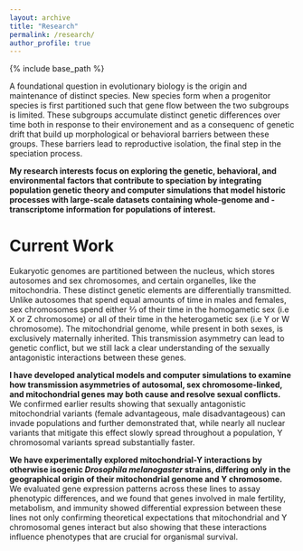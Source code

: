 ```yaml
---
layout: archive
title: "Research"
permalink: /research/
author_profile: true
---
```



{% include base_path %}

A foundational question in evolutionary biology is the origin and maintenance of distinct species. New species form when a progenitor species is first partitioned such that gene flow between the two subgroups is limited. These subgroups accumulate distinct genetic differences over time both in response to their environement and as a consequenc of genetic drift that build up morphological or behavioral barriers between these groups. These barriers lead to reproductive isolation, the final step in the speciation process.


**My research interests focus on exploring the genetic, behavioral, and environmental factors that contribute to speciation by integrating population genetic theory and computer simulations that model historic processes with large-scale datasets containing whole-genome and -transcriptome information for populations of interest.**


# Current Work 

Eukaryotic genomes are partitioned between the nucleus, which stores autosomes and sex chromosomes, and certain organelles, like the mitochondria. These distinct genetic elements are differentially transmitted. Unlike autosomes that spend equal amounts of time in males and females, sex chromosomes spend either ⅔ of their time in the homogametic sex (i.e X or Z chromosome) or all of their time in the heterogametic sex (i.e Y or W chromosome). The mitochondrial genome, while present in both sexes, is exclusively maternally inherited. This transmission asymmetry can lead to genetic conflict, but we still lack a clear understanding of the sexually antagonistic interactions between these genes. 


**I have developed analytical models and computer simulations to examine how transmission asymmetries of autosomal, sex chromosome-linked, and mitochondrial genes may both cause and resolve sexual conflicts.** We confirmed earlier results showing that sexually antagonistic mitochondrial variants (female advantageous, male disadvantageous) can invade populations and further demonstrated that, while nearly all nuclear variants that mitigate this effect slowly spread throughout a population, Y chromosomal variants spread substantially faster. 


**We have experimentally explored mitochondrial-Y interactions by otherwise isogenic *Drosophila melanogaster* strains, differing only in the geographical origin of their mitochondrial genome and Y chromosome.** We evaluated gene expression patterns across these lines to assay phenotypic differences, and we found that genes involved in male fertility, metabolism, and immunity showed differential expression between these lines not only confirming theoretical expectations that mitochondrial and Y chromosomal genes interact but also showing that these interactions influence phenotypes that are crucial for organismal survival. 
















